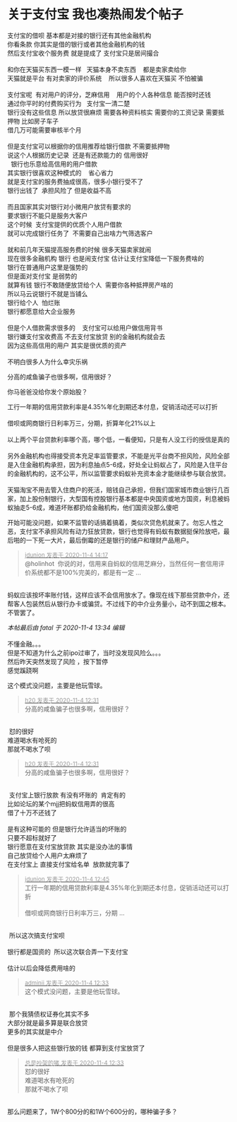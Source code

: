 # 关于支付宝 我也凑热闹发个帖子


支付宝的借呗 基本都是对接的银行还有其他金融机构<br />
 你看条款 你其实是借的银行或者其他金融机构的钱<br />
然后支付宝收个服务费 就是提成了 支付宝只是居间撮合<br />
<br />
和你在天猫买东西一模一样&nbsp; &nbsp;天猫本身不卖东西&nbsp; &nbsp; 都是卖家卖给你<br />
天猫就是平台 有对卖家的评价系统&nbsp; &nbsp; 所以很多人喜欢在天猫买 不怕被骗<br />
<br />
支付宝呢&nbsp;&nbsp;有对用户的评分，芝麻信用&nbsp; &nbsp; 用户的个人各种信息 能否按时还钱<br />
通过你平时的付费购买行为&nbsp; &nbsp;支付宝一清二楚<br />
银行没有这些信息 所以放贷很麻烦 需要各种资料核实 需要你的工资记录 需要抵押物 比如房子车子<br />
借几万可能需要审核半个月&nbsp;&nbsp;<br />
<br />
但是支付宝可以根据你的信用推荐给银行借款 不需要抵押物<br />
说这个人根据历史记录&nbsp;&nbsp;还是有还款能力的 信用很好<br />
&nbsp;&nbsp;银行也乐意给高信用的用户借款<br />
其实银行很喜欢这种模式的&nbsp; &nbsp; 省心省力 <br />
就是支付宝的服务费抽成很高，很多小银行受不了<br />
银行出钱了&nbsp;&nbsp;承担风险了 但是收益不高<br />
<br />
而且国家其实对银行对小微用户放贷有要求的<br />
要求银行不能只是服务大客户 <br />
这个时候&nbsp;&nbsp;支付宝提供的优质个人用户借款<br />
就可以完成银行任务了&nbsp;&nbsp;不需要自己出啥力气筛选客户<br />
<br />
就和前几年天猫提高服务费的时候 很多天猫卖家就闹<br />
现在很多金融机构 银行 也是闹支付宝 估计让支付宝降低一下服务费啥的<br />
银行在普通用户这里是强势的 <br />
但是面对支付宝 是弱势的&nbsp;&nbsp;<br />
就算有钱 银行不敢随便放贷给个人&nbsp;&nbsp;需要你各种抵押房产啥的<br />
所以马云说银行不就是当铺么<br />
银行给个人&nbsp;&nbsp;怕烂账<br />
银行都愿意给大企业服务&nbsp;&nbsp;<br />
<br />
但是个人借款需求很多的&nbsp; &nbsp; 支付宝可以给用户做信用背书 <br />
银行嫌支付宝收费高 不去支付宝放贷 别的金融机构就会去<br />
因为这些高信用的用户 其实是很优质的资产<br />
<br />
不明白很多人为什么幸灾乐祸<img id="aimg_sUVba" onclick="zoom(this, this.src, 0, 0, 0)" class="zoom" src="https://cdn.jsdelivr.net/gh/hishis/forum-master/public/images/patch.gif" onmouseover="img_onmouseoverfunc(this)" onload="thumbImg(this)" border="0" alt="" />

分高的咸鱼骗子也很多啊，信用很好？

你马爸爸没给你发个原始股？<img id="aimg_n48WW" onclick="zoom(this, this.src, 0, 0, 0)" class="zoom" src="https://cdn.jsdelivr.net/gh/hishis/forum-master/public/images/patch.gif" onmouseover="img_onmouseoverfunc(this)" onload="thumbImg(this)" border="0" alt="" />

工行一年期的信用贷款利率是4.35%年化到期还本付息，促销活动还可以打折<br />
<br />
借呗或网商银行日利率万三，分期，折算年化21%以上<br />
<br />
以上两个平台贷款利率哪个高，哪个低，一看便知，只是有人没工行的授信是真的<br />
<br />
另外金融机构也得接受资本充足率监管要求，不能是光平台商不担风险，风险全部是入住金融机构承担，因为利息抽点5-6成，好处全让蚂蚁占了，风险是入住平台的金融机构的，这不公平，所以监管要求蚂蚁补充资本金才能继续参与联合放贷。<br />
<br />
天猫淘宝不用去管入住商户的死活，赔钱自己承担，但我们国家城市商业银行几百家，加上股份制银行，大型国有控股银行基本都是中央国资或地方国资，利息被蚂蚁抽走5-6成，难道坏账都扔给金融机构，他们国资没那么傻吧

开始可能没问题，如果不监管的话搞着搞着，类似次贷危机就来了。勿忘人性之恶，支付宝不承担风险有动力狂放贷款，银行也觉得有蚂蚁有数据挺保险放吧，最后啪的一下死一大片，最后倒霉的还是银行的储户和理财产品用户。

<div class="quote"><blockquote><font size="2"><a href="https://www.hostloc.com/forum.php?mod=redirect&amp;goto=findpost&amp;pid=9401582&amp;ptid=762271" target="_blank"><font color="#999999">jdunion 发表于 2020-11-4 14:17</font></a></font><br />
@holinhot&nbsp;&nbsp;你说的对，信用来自蚂蚁的信用芝麻分，当然任何一套信用评价系统都不是100%完美的，都是有一定 ...</blockquote></div><br />
蚂蚁应该按坏率账付钱，这样应该不会信用放水了。像现在线下那些贷款中介，还帮客人包装然后从银行办卡或骗贷。不过线下的中介业务量小，动不到国之根本。不管罢了。

<i class="pstatus"> 本帖最后由 fatal 于 2020-11-4 13:34 编辑 </i><br />
<br />
不懂金融。。。<br />
但是不知道为什么之前ipo过审了，当时没发现风险么。。。<br />
然后昨天突然发现了风险 ，按下暂停<br />
感觉蹊跷啊<img src="static/image/smiley/yct/007.gif" smilieid="46" border="0" alt="" /> 

这个模式没问题，主要是他玩雪球。

<div class="quote"><blockquote><font size="2"><a href="https://www.hostloc.com/forum.php?mod=redirect&amp;goto=findpost&amp;pid=9400926&amp;ptid=762271" target="_blank"><font color="#999999">h20 发表于 2020-11-4 12:31</font></a></font><br />
分高的咸鱼骗子也很多啊，信用很好？</blockquote></div><br />
<img src="static/image/smiley/default/lol.gif" smilieid="12" border="0" alt="" /> 怼的很好<br />
难道喝水有呛死的<br />
那就不喝水了呗<img id="aimg_PlLFs" onclick="zoom(this, this.src, 0, 0, 0)" class="zoom" src="https://cdn.jsdelivr.net/gh/hishis/forum-master/public/images/patch.gif" onmouseover="img_onmouseoverfunc(this)" onload="thumbImg(this)" border="0" alt="" />

<div class="quote"><blockquote><font size="2"><a href="https://www.hostloc.com/forum.php?mod=redirect&amp;goto=findpost&amp;pid=9400926&amp;ptid=762271" target="_blank"><font color="#999999">h20 发表于 2020-11-4 12:31</font></a></font><br />
分高的咸鱼骗子也很多啊，信用很好？</blockquote></div><br />
<img src="static/image/smiley/default/lol.gif" smilieid="12" border="0" alt="" /> 支付宝上银行放款 有没有坏账的&nbsp;&nbsp;肯定有的<br />
比如论坛的某个mjj把蚂蚁信用弄的很高<br />
借了十万不还钱了<br />
<br />
是有这种可能的 但是银行允许适当的坏账的<br />
只要不超标就好了<br />
 银行愿意在支付宝放贷款 其实是没办法的事情<br />
自己放贷给个人用户太麻烦了&nbsp; &nbsp;<br />
在支付宝上 直接支付宝给名单&nbsp;&nbsp;放款就完事了<img id="aimg_QsygF" onclick="zoom(this, this.src, 0, 0, 0)" class="zoom" src="https://cdn.jsdelivr.net/gh/hishis/forum-master/public/images/patch.gif" onmouseover="img_onmouseoverfunc(this)" onload="thumbImg(this)" border="0" alt="" />

<div class="quote"><blockquote><font size="2"><a href="https://www.hostloc.com/forum.php?mod=redirect&amp;goto=findpost&amp;pid=9401025&amp;ptid=762271" target="_blank"><font color="#999999">jdunion 发表于 2020-11-4 12:45</font></a></font><br />
工行一年期的信用贷款利率是4.35%年化到期还本付息，促销活动还可以打折<br />
<br />
借呗或网商银行日利率万三，分期 ...</blockquote></div><br />
<img src="static/image/smiley/default/lol.gif" smilieid="12" border="0" alt="" /> 所以这次搞支付宝呗<br />
<br />
银行都是国资的&nbsp;&nbsp;所以这次联合弄一下支付宝<br />
<br />
估计以后会降低费用啥的<img id="aimg_XOvsD" onclick="zoom(this, this.src, 0, 0, 0)" class="zoom" src="https://cdn.jsdelivr.net/gh/hishis/forum-master/public/images/patch.gif" onmouseover="img_onmouseoverfunc(this)" onload="thumbImg(this)" border="0" alt="" />

<div class="quote"><blockquote><font size="2"><a href="https://www.hostloc.com/forum.php?mod=redirect&amp;goto=findpost&amp;pid=9400939&amp;ptid=762271" target="_blank"><font color="#999999">adminii 发表于 2020-11-4 12:33</font></a></font><br />
这个模式没问题，主要是他玩雪球。</blockquote></div><br />
<img src="static/image/smiley/default/lol.gif" smilieid="12" border="0" alt="" /> 那个我猜债权证券化其实不多<br />
大部分就是最多算是联合放贷<br />
更多的其实就是中介<br />
<br />
但是很多人把这些银行放的钱 都算到支付宝放贷了<img id="aimg_LIPSP" onclick="zoom(this, this.src, 0, 0, 0)" class="zoom" src="https://cdn.jsdelivr.net/gh/hishis/forum-master/public/images/patch.gif" onmouseover="img_onmouseoverfunc(this)" onload="thumbImg(this)" border="0" alt="" />

<div class="quote"><blockquote><font size="2"><a href="https://www.hostloc.com/forum.php?mod=redirect&amp;goto=findpost&amp;pid=9400940&amp;ptid=762271" target="_blank"><font color="#999999">总是吵架的猪 发表于 2020-11-4 12:33</font></a></font><br />
怼的很好<br />
难道喝水有呛死的<br />
那就不喝水了呗</blockquote></div><br />
那么问题来了，1W个800分的和1W个600分的，哪种骗子多？
